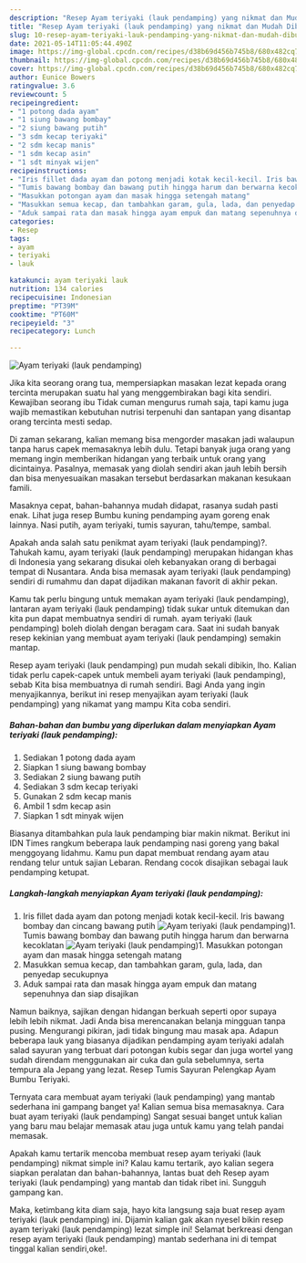 ```yaml
---
description: "Resep Ayam teriyaki (lauk pendamping) yang nikmat dan Mudah Dibuat"
title: "Resep Ayam teriyaki (lauk pendamping) yang nikmat dan Mudah Dibuat"
slug: 10-resep-ayam-teriyaki-lauk-pendamping-yang-nikmat-dan-mudah-dibuat
date: 2021-05-14T11:05:44.490Z
image: https://img-global.cpcdn.com/recipes/d38b69d456b745b8/680x482cq70/ayam-teriyaki-lauk-pendamping-foto-resep-utama.jpg
thumbnail: https://img-global.cpcdn.com/recipes/d38b69d456b745b8/680x482cq70/ayam-teriyaki-lauk-pendamping-foto-resep-utama.jpg
cover: https://img-global.cpcdn.com/recipes/d38b69d456b745b8/680x482cq70/ayam-teriyaki-lauk-pendamping-foto-resep-utama.jpg
author: Eunice Bowers
ratingvalue: 3.6
reviewcount: 5
recipeingredient:
- "1 potong dada ayam"
- "1 siung bawang bombay"
- "2 siung bawang putih"
- "3 sdm kecap teriyaki"
- "2 sdm kecap manis"
- "1 sdm kecap asin"
- "1 sdt minyak wijen"
recipeinstructions:
- "Iris fillet dada ayam dan potong menjadi kotak kecil-kecil. Iris bawang bombay dan cincang bawang putih"
- "Tumis bawang bombay dan bawang putih hingga harum dan berwarna kecoklatan"
- "Masukkan potongan ayam dan masak hingga setengah matang"
- "Masukkan semua kecap, dan tambahkan garam, gula, lada, dan penyedap secukupnya"
- "Aduk sampai rata dan masak hingga ayam empuk dan matang sepenuhnya dan siap disajikan"
categories:
- Resep
tags:
- ayam
- teriyaki
- lauk

katakunci: ayam teriyaki lauk 
nutrition: 134 calories
recipecuisine: Indonesian
preptime: "PT39M"
cooktime: "PT60M"
recipeyield: "3"
recipecategory: Lunch

---
```



![Ayam teriyaki (lauk pendamping)](https://img-global.cpcdn.com/recipes/d38b69d456b745b8/680x482cq70/ayam-teriyaki-lauk-pendamping-foto-resep-utama.jpg)

Jika kita seorang orang tua, mempersiapkan masakan lezat kepada orang tercinta merupakan suatu hal yang menggembirakan bagi kita sendiri. Kewajiban seorang ibu Tidak cuman mengurus rumah saja, tapi kamu juga wajib memastikan kebutuhan nutrisi terpenuhi dan santapan yang disantap orang tercinta mesti sedap.

Di zaman  sekarang, kalian memang bisa mengorder masakan jadi walaupun tanpa harus capek memasaknya lebih dulu. Tetapi banyak juga orang yang memang ingin memberikan hidangan yang terbaik untuk orang yang dicintainya. Pasalnya, memasak yang diolah sendiri akan jauh lebih bersih dan bisa menyesuaikan masakan tersebut berdasarkan makanan kesukaan famili. 

Masaknya cepat, bahan-bahannya mudah didapat, rasanya sudah pasti enak. Lihat juga resep Bumbu kuning pendamping ayam goreng enak lainnya. Nasi putih, ayam teriyaki, tumis sayuran, tahu/tempe, sambal.

Apakah anda salah satu penikmat ayam teriyaki (lauk pendamping)?. Tahukah kamu, ayam teriyaki (lauk pendamping) merupakan hidangan khas di Indonesia yang sekarang disukai oleh kebanyakan orang di berbagai tempat di Nusantara. Anda bisa memasak ayam teriyaki (lauk pendamping) sendiri di rumahmu dan dapat dijadikan makanan favorit di akhir pekan.

Kamu tak perlu bingung untuk memakan ayam teriyaki (lauk pendamping), lantaran ayam teriyaki (lauk pendamping) tidak sukar untuk ditemukan dan kita pun dapat membuatnya sendiri di rumah. ayam teriyaki (lauk pendamping) boleh diolah dengan beragam cara. Saat ini sudah banyak resep kekinian yang membuat ayam teriyaki (lauk pendamping) semakin mantap.

Resep ayam teriyaki (lauk pendamping) pun mudah sekali dibikin, lho. Kalian tidak perlu capek-capek untuk membeli ayam teriyaki (lauk pendamping), sebab Kita bisa membuatnya di rumah sendiri. Bagi Anda yang ingin menyajikannya, berikut ini resep menyajikan ayam teriyaki (lauk pendamping) yang nikamat yang mampu Kita coba sendiri.

<!--inarticleads1-->

##### Bahan-bahan dan bumbu yang diperlukan dalam menyiapkan Ayam teriyaki (lauk pendamping):

1. Sediakan 1 potong dada ayam
1. Siapkan 1 siung bawang bombay
1. Sediakan 2 siung bawang putih
1. Sediakan 3 sdm kecap teriyaki
1. Gunakan 2 sdm kecap manis
1. Ambil 1 sdm kecap asin
1. Siapkan 1 sdt minyak wijen


Biasanya ditambahkan pula lauk pendamping biar makin nikmat. Berikut ini IDN Times rangkum beberapa lauk pendamping nasi goreng yang bakal menggoyang lidahmu. Kamu pun dapat membuat rendang ayam atau rendang telur untuk sajian Lebaran. Rendang cocok disajikan sebagai lauk pendamping ketupat. 

<!--inarticleads2-->

##### Langkah-langkah menyiapkan Ayam teriyaki (lauk pendamping):

1. Iris fillet dada ayam dan potong menjadi kotak kecil-kecil. Iris bawang bombay dan cincang bawang putih
<img src="https://img-global.cpcdn.com/steps/9684a13355e2a61f/160x128cq70/ayam-teriyaki-lauk-pendamping-langkah-memasak-1-foto.jpg" alt="Ayam teriyaki (lauk pendamping)">1. Tumis bawang bombay dan bawang putih hingga harum dan berwarna kecoklatan
<img src="https://img-global.cpcdn.com/steps/31103a79f8139f48/160x128cq70/ayam-teriyaki-lauk-pendamping-langkah-memasak-2-foto.jpg" alt="Ayam teriyaki (lauk pendamping)">1. Masukkan potongan ayam dan masak hingga setengah matang
1. Masukkan semua kecap, dan tambahkan garam, gula, lada, dan penyedap secukupnya
1. Aduk sampai rata dan masak hingga ayam empuk dan matang sepenuhnya dan siap disajikan


Namun baiknya, sajikan dengan hidangan berkuah seperti opor supaya lebih lebih nikmat. Jadi Anda bisa merencanakan belanja mingguan tanpa pusing. Mengurangi pikiran, jadi tidak bingung mau masak apa. Adapun beberapa lauk yang biasanya dijadikan pendamping ayam teriyaki adalah salad sayuran yang terbuat dari potongan kubis segar dan juga wortel yang sudah direndam menggunakan air cuka dan gula sebelumnya, serta tempura ala Jepang yang lezat. Resep Tumis Sayuran Pelengkap Ayam Bumbu Teriyaki. 

Ternyata cara membuat ayam teriyaki (lauk pendamping) yang mantab sederhana ini gampang banget ya! Kalian semua bisa memasaknya. Cara buat ayam teriyaki (lauk pendamping) Sangat sesuai banget untuk kalian yang baru mau belajar memasak atau juga untuk kamu yang telah pandai memasak.

Apakah kamu tertarik mencoba membuat resep ayam teriyaki (lauk pendamping) nikmat simple ini? Kalau kamu tertarik, ayo kalian segera siapkan peralatan dan bahan-bahannya, lantas buat deh Resep ayam teriyaki (lauk pendamping) yang mantab dan tidak ribet ini. Sungguh gampang kan. 

Maka, ketimbang kita diam saja, hayo kita langsung saja buat resep ayam teriyaki (lauk pendamping) ini. Dijamin kalian gak akan nyesel bikin resep ayam teriyaki (lauk pendamping) lezat simple ini! Selamat berkreasi dengan resep ayam teriyaki (lauk pendamping) mantab sederhana ini di tempat tinggal kalian sendiri,oke!.

